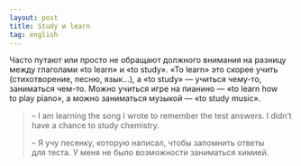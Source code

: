 ```yaml
---
layout: post
title: Study и learn
tag: english
---
```

Часто путают или просто не обращают должного внимания на разницу между глаголами «to learn» и «to study». «To learn» это скорее учить (стихотворение, песню, язык…), а «to study» — учиться чему-то, заниматься чем-то. Можно учиться игре на пианино — «to learn how to play piano», а можно заниматься музыкой — «to study music».

> – I am learning the song I wrote to remember the test answers. I didn’t have a chance to study chemistry.
>
> – Я учу песенку, которую написал, чтобы запомнить ответы для теста. У меня не было возможности заниматься химией.
